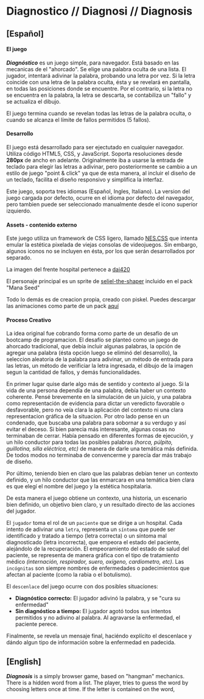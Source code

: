 # Diagnostico // Diagnosi // Diagnosis

## [Español]

#### __El juego__

___Diagnóstico___ es un juego simple, para navegador. Está basado en las mecanicas de el "ahorcado". Se elige una palabra oculta de una lista. El jugador, intentará adivinar la palabra, probando una letra por vez. Si la letra coincide con una letra de la palabra oculta, ésta y se revelará en pantalla, en todas las posiciones donde se encuentre. Por el contrario, si la letra no se encuentra en la palabra, la letra se descarta, se contabiliza un "fallo" y se actualiza el dibujo. 

El juego termina cuando se revelan todas las letras de la palabra oculta, o cuando se alcanza el límite de fallos permitidos (5 fallos).

#### __Desarrollo__

El juego está desarrollado para ser ejectutado en cualquier navegador. Utiliza código HTML5, CSS, y JavaScript. Soporta resoluciones desde __280px__ de ancho en adelante. 
Originalmente iba a usarse la entrada de teclado para elegir las letras a adivinar, pero posteriormente se cambio a un estilo de juego "point & click" ya que de esta manera, al incluir el diseño de un teclado, facilita el diseño responsivo y simplifica la interfaz.

Este juego, soporta tres idiomas (Español, Ingles, Italiano). La version del juego cargada por defecto, ocurre en el idioma por defecto del navegador, pero tambien puede ser seleccionado manualmente desde el icono superior izquierdo. 

#### __Assets - contenido externo__

Este juego utiliza un framework de CSS ligero, llamado [NES.CSS](https://github.com/nostalgic-css/NES.css/) que intenta emular la estética pixelada de viejas consolas de videojuegos. Sin embargo, algunos iconos no se incluyen en ésta, por los que serán desarrollados por separado. 

La imagen del frente hospital pertenece a [dai420](https://dai420.itch.io/hospital)

El personaje principal es un sprite de [seliel-the-shaper](https://seliel-the-shaper.itch.io/character-base) incluido en el pack "Mana Seed"

Todo lo demás es de creacion propia, creado con piskel. Puedes descargar las animaciones como parte de un pack [aquí](https://damianmediavilla.itch.io/diagnosis-pack)

#### __Proceso Creativo__

La idea original fue cobrando forma como parte de un desafío de un bootcamp de programacion. El desafío se planteó como un juego de ahorcado tradicional, que debía incluir algunas palabras, la opción de agregar una palabra (ésta opción luego se eliminó del desarrollo), la seleccion aleatoria de la palabra para adivinar, un método de entrada para las letras, un método de verificiar la letra ingresada, el dibujo de la imagen segun la cantidad de fallos, y demás funcionalidades. 

En primer lugar quise darle algo más de sentido y contexto al juego. Si la vida de una persona dependía de una palabra, debía haber un contexto coherente. Pensé brevemente en la simulación de un juicio, y una palabra como representación de evidencia para dictar un veredicto favorable o desfavorable, pero no veía clara la aplicación del contexto ni una clara representacion gráfica de la situacion. 
Por otro lado pense en un condenado, que buscaba una palabra para sobornar a su verdugo y así evitar el deceso. Si bien parecia más interesante, algunas cosas no terminaban de cerrar. Había pensado en diferentes formas de ejecución, y un hilo conductor para todas las posibles palabras _(horca, púlpito, guillotina, silla eléctrica, etc)_ de manera de darle una temática más definida. De todos modos no terminaba de convencerme y parecía dar más trabajo de diseño. 

Por último, teniendo bien en claro que las palabras debían tener un contexto definido, y un hilo conductor que las enmarcara en una temática bien clara es que elegí el nombre del juego y la estética hospitalaria. 

De esta manera el juego obtiene un contexto, una historia, un escenario bien definido, un objetivo bien claro, y un resultado directo de las acciones del jugador. 

El `jugador` toma el rol de un `paciente` que se dirige a un hospital. 
Cada intento de adivinar una `letra`, representa un `síntoma` que puede ser identificado y tratado a tiempo (letra correcta) o un síntoma mal diagnosticado (letra incorrecta), que empeora el estado del paciente, alejándolo de la recuperación. 
El empeoramiento del estado de salud del paciente, se representa de manera gráfica con el tipo de tratamiento médico _(internación, respirador, suero, oxígeno, cardiometro, etc)_.
Las `incógnitas` son siempre nombres de enfermedades o padecimientos que afectan al paciente (como la rabia o el botulismo).

El `descenlace` del juego ocurre con dos posibles situaciones:
+ __Diagnóstico correcto:__ El jugador adivinó la palabra, y se "cura su enfermedad"
+ __Sin diagnóstico a tiempo:__ El jugador agotó todos sus intentos permitidos y no adivino al palabra. Al agravarse la enfermedad, el paciente perece. 

Finalmente, se revela un mensaje final, haciéndo explícito el descenlace y dándo algun tipo de información sobre la enfermedad en padecida. 



## [English] 

___Diagnosis___ is a simply browser game, based on "hangman" mechanics. There is a hidden word from a list. The player, tries to guess the word by choosing letters once at time. If the letter is contained on the word, 